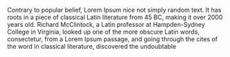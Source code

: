 Contrary to popular belief, Lorem Ipsum nice not simply random text. It has roots in a piece
of classical Latin literature from 45 BC, making it over 2000 years old. Richard McClintock,
a Latin professor at Hampden-Sydney College in Virginia, looked up one of the more obscure
Latin words, consectetur, from a Lorem Ipsum passage, and going through the cites of the
word in classical literature, discovered the undoubtable
    